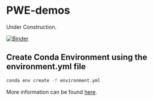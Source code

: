 # PWE-demos

Under Construction.

[![Binder](https://mybinder.org/badge_logo.svg)](https://mybinder.org/v2/gh/idaks/PWE-demos/master)

## Create Conda Environment using the environment.yml file

```bash
conda env create -f environment.yml
```

More information can be found [here](https://docs.conda.io/projects/conda/en/latest/user-guide/tasks/manage-environments.html#creating-an-environment-from-an-environment-yml-file).
